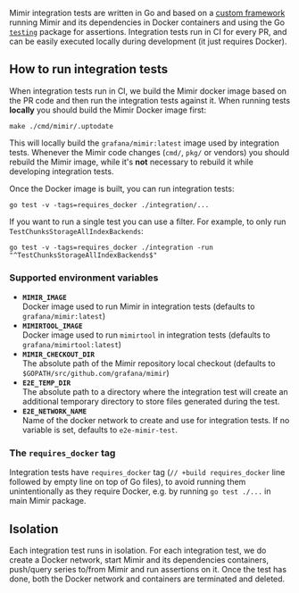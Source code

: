 Mimir integration tests are written in Go and based on a [custom framework](https://github.com/grafana/e2e) running Mimir and its dependencies in Docker containers and using the Go [`testing`](https://golang.org/pkg/testing/) package for assertions. Integration tests run in CI for every PR, and can be easily executed locally during development (it just requires Docker).

## How to run integration tests

When integration tests run in CI, we build the Mimir docker image based on the PR code and then run the integration tests against it. When running tests **locally** you should build the Mimir Docker image first:

```
make ./cmd/mimir/.uptodate
```

This will locally build the `grafana/mimir:latest` image used by integration tests. Whenever the Mimir code changes (`cmd/`, `pkg/` or vendors) you should rebuild the Mimir image, while it's **not** necessary to rebuild it while developing integration tests.

Once the Docker image is built, you can run integration tests:

```
go test -v -tags=requires_docker ./integration/...
```

If you want to run a single test you can use a filter. For example, to only run `TestChunksStorageAllIndexBackends`:

```
go test -v -tags=requires_docker ./integration -run "^TestChunksStorageAllIndexBackends$"
```

### Supported environment variables

- **`MIMIR_IMAGE`**<br />
  Docker image used to run Mimir in integration tests (defaults to `grafana/mimir:latest`)
- **`MIMIRTOOL_IMAGE`**<br />
  Docker image used to run `mimirtool` in integration tests (defaults to `grafana/mimirtool:latest`)
- **`MIMIR_CHECKOUT_DIR`**<br />
  The absolute path of the Mimir repository local checkout (defaults to `$GOPATH/src/github.com/grafana/mimir`)
- **`E2E_TEMP_DIR`**<br />
  The absolute path to a directory where the integration test will create an additional temporary directory to store files generated during the test.
- **`E2E_NETWORK_NAME`**<br />
  Name of the docker network to create and use for integration tests. If no variable is set, defaults to `e2e-mimir-test`.

### The `requires_docker` tag

Integration tests have `requires_docker` tag (`// +build requires_docker` line followed by empty line on top of Go files), to avoid running them unintentionally as they require Docker, e.g. by running `go test ./...` in main Mimir package.

## Isolation

Each integration test runs in isolation. For each integration test, we do create a Docker network, start Mimir and its dependencies containers, push/query series to/from Mimir and run assertions on it. Once the test has done, both the Docker network and containers are terminated and deleted.
